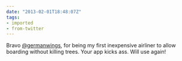 ```yaml
---
date: "2013-02-01T18:48:07Z"
tags:
- imported
- from-twitter
---
```

Bravo [@germanwings](/twitter/#/germanwings), for being my first  inexpensive airliner to allow boarding without killing trees. Your app kicks ass. Will use again\!
